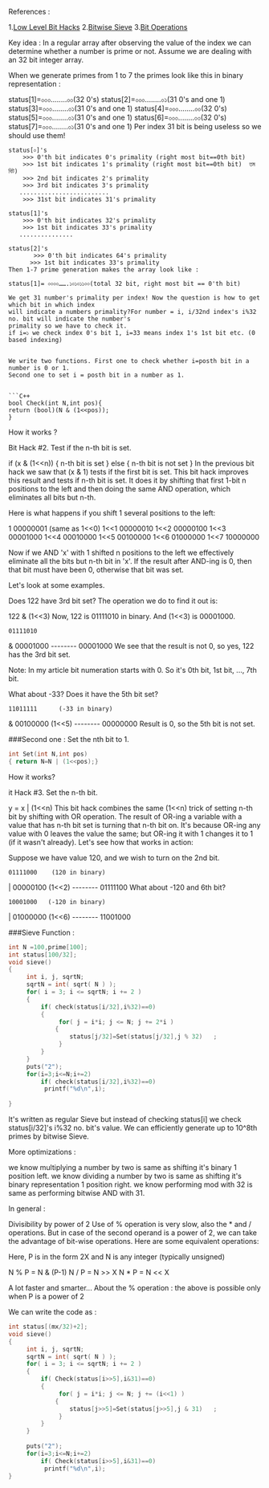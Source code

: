 References :

1.[Low Level Bit Hacks](http://www.catonmat.net/blog/low-level-bit-hacks-you-absolutely-must-know/)
2.[Bitwise Sieve](http://www.shafaetsplanet.com/planetcoding/?p=855)
3.[Bit Operations](http://zobayer.blogspot.com/2009/12/bitwise-operations-in-cc-part-1.html)

Key idea : In a regular array after observing the value of the index we can determine whether a number 
is prime or not. Assume we are dealing with an 32 bit integer array. 

When we generate primes from 1 to 7 the primes look like this in binary representation : 

status[1]=০০০........০০(32 0's)
status[2]=০০০........০১(31 0's and one 1)
status[3]=০০০........০১(31 0's and one 1)
status[4]=০০০........০০(32 0's)
status[5]=০০০........০১(31 0's and one 1)
status[6]=০০০........০০(32 0's)
status[7]=০০০........০১(31 0's and one 1)
Per index 31 bit is being useless so we should use them! 

```
status[০]'s
    >>> 0'th bit indicates 0's primality (right most bit==0th bit)    
    >>> 1st bit indicates 1's primality (right most bit==0th bit)  তম বিট)
    >>> 2nd bit indicates 2's primality
    >>> 3rd bit indicates 3's primality
   .........................
    >>> 31st bit indicates 31's primality
 
status[1]'s
    >>> 0'th bit indicates 32's primality
    >>> 1st bit indicates 33's primality 
   ...............
   
status[2]'s
       >>> 0'th bit indicates 64's primality
      >>> 1st bit indicates 33's primality  
Then 1-7 prime generation makes the array look like : 

status[1]= ০০০০…….১০১০১১০০(total 32 bit, right most bit == 0'th bit)

We get 31 number's primality per index! Now the question is how to get which bit in which index
will indicate a numbers primality?For number = i, i/32nd index's i%32 no. bit will indicate the number's 
primality so we have to check it.
if i=১ we check index 0's bit 1, i=33 means index 1's 1st bit etc. (0 based indexing)


We write two functions. First one to check whether i=posth bit in a number is 0 or 1. 
Second one to set i = posth bit in a number as 1.


```C++
bool Check(int N,int pos){
return (bool)(N & (1<<pos));
}
```
How it works ? 

Bit Hack #2. Test if the n-th bit is set.

if (x & (1<<n)) {
  n-th bit is set
}
else {
  n-th bit is not set
}
In the previous bit hack we saw that (x & 1) tests if the first bit is set. 
This bit hack improves this result and tests if n-th bit is set. 
It does it by shifting that first 1-bit n positions to the left and then doing the same AND operation, 
which eliminates all bits but n-th.

Here is what happens if you shift 1 several positions to the left:

1         00000001    (same as 1<<0)
1<<1      00000010
1<<2      00000100
1<<3      00001000
1<<4      00010000
1<<5      00100000
1<<6      01000000
1<<7      10000000

Now if we AND 'x' with 1 shifted n positions to the left we effectively eliminate all the bits but n-th bit in 'x'. 
If the result after AND-ing is 0, then that bit must have been 0, otherwise that bit was set.

Let's look at some examples.

Does 122 have 3rd bit set? The operation we do to find it out is:

122 & (1<<3)
Now, 122 is 01111010 in binary. And (1<<3) is 00001000.

    01111010
&   00001000
    --------
    00001000
We see that the result is not 0, so yes, 122 has the 3rd bit set.

Note: In my article bit numeration starts with 0. So it's 0th bit, 1st bit, ..., 7th bit.

What about -33? Does it have the 5th bit set?

    11011111      (-33 in binary)
&   00100000     (1<<5)
    --------
    00000000
Result is 0, so the 5th bit is not set.

###Second one : Set the nth bit to 1.

```C++
int Set(int N,int pos)
{ return N=N | (1<<pos);}
```

How it works?

it Hack #3. Set the n-th bit.

y = x | (1<<n)
This bit hack combines the same (1<<n) trick of setting n-th bit by shifting with OR operation.
The result of OR-ing a variable with a value that has n-th bit set is turning that n-th bit on. 
It's because OR-ing any value with 0 leaves the value the same; but OR-ing it with 1 changes it to 1 (if it wasn't already). 
Let's see how that works in action:

Suppose we have value 120, and we wish to turn on the 2nd bit.

    01111000    (120 in binary)
|   00000100    (1<<2)
    --------
    01111100
What about -120 and 6th bit?

    10001000   (-120 in binary)
|   01000000   (1<<6)
    --------
    11001000
    
    
###Sieve Function :

```C++
int N =100,prime[100]; 
int status[100/32];
void sieve()
{
     int i, j, sqrtN; 
     sqrtN = int( sqrt( N ) );
     for( i = 3; i <= sqrtN; i += 2 ) 
     {
         if( check(status[i/32],i%32)==0)
         {
              for( j = i*i; j <= N; j += 2*i )
             {
                 status[j/32]=Set(status[j/32],j % 32)   ;
              }
         }
     }
     puts("2");
     for(i=3;i<=N;i+=2)
         if( check(status[i/32],i%32)==0)
          printf("%d\n",i);
         
}
```
It's written as regular Sieve but instead of checking status[i] we check
status[i/32]'s i%32 no. bit's value. We can efficiently generate up to 10^8th primes by bitwise Sieve.


More optimizations : 

we know multiplying a number by two is same as shifting it's binary 1 position left.
we know dividing a number by two is same as shifting it's binary representation 1 position right.
we know performing mod with 32 is same as performing bitwise AND with 31.

In general : 

Divisibility by power of 2
Use of % operation is very slow, also the * and / operations. But in case of the second operand is a power of 2, we can take the advantage of bit-wise operations.
Here are some equivalent operations:

Here, P is in the form 2X and N is any integer (typically unsigned)


N % P = N & (P-1)
N / P = N >> X
N * P = N << X

A lot faster and smarter...
About the % operation : the above is possible only when P is a power of 2

We can write the code as : 
```C++
int status[(mx/32)+2];
void sieve()
{
     int i, j, sqrtN; 
     sqrtN = int( sqrt( N ) );
     for( i = 3; i <= sqrtN; i += 2 ) 
     {
         if( Check(status[i>>5],i&31)==0)
         {
              for( j = i*i; j <= N; j += (i<<1) )
             {
                 status[j>>5]=Set(status[j>>5],j & 31)   ;
              }
         }
     }
    
     puts("2");
     for(i=3;i<=N;i+=2)
         if( Check(status[i>>5],i&31)==0)
          printf("%d\n",i);
}
```


